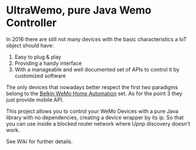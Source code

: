 # UltraWemo, pure Java Wemo Controller

In 2016 there are still not many devices with the basic characteristics a IoT object should have:

1. Easy to plug & play
2. Providing a handy interface
3. With a manageable and well documented set of APIs to control it by customized software

The only devices that nowadays better respect the first two paradigms belong to the [Belkin WeMo Home Automation](http://www.belkin.com/us/Products/home-automation/c/wemo-home-automation/) set.
As for the point 3 they just provide mobile API.

This project allows you to control your WeMo Devices with a pure Java library with no dependencies, creating a device wrapper by its ip.
So that you can use inside a blocked router network where Upnp discovery doesn't work.

See Wiki for further details.

